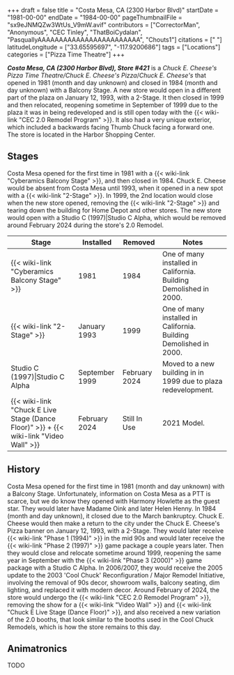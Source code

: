+++
draft = false
title = "Costa Mesa, CA (2300 Harbor Blvd)"
startDate = "1981-00-00"
endDate = "1984-00-00"
pageThumbnailFile = "sx9eJNMQZw3WtUs_V9mW.avif"
contributors = ["CorrectorMan", "Anonymous", "CEC Tinley", "ThatBoiCydalan", "PasquallyAAAAAAAAAAAAAAAAAAAAAAAA", "Chouts1"]
citations = [" "]
latitudeLongitude = ["33.65595697", "-117.9200686"]
tags = ["Locations"]
categories = ["Pizza Time Theatre"]
+++

***Costa Mesa, CA (2300 Harbor Blvd), Store #421*** is a *Chuck E. Cheese's Pizza Time Theatre/Chuck E. Cheese's Pizza*/*Chuck E. Cheese's* that opened in 1981 (month and day unknown) and closed in 1984 (month and day unknown) with a Balcony Stage. A new store would open in a different part of the plaza on January 12, 1993, with a 2-Stage. It then closed in 1999 and then relocated, reopening sometime in September of 1999 due to the plaza it was in being redeveloped and is still open today with the {{< wiki-link "CEC 2.0 Remodel Program" >}}. It also had a very unique exterior, which included a backwards facing Thumb Chuck facing a forward one. The store is located in the Harbor Shopping Center.

## Stages

Costa Mesa opened for the first time in 1981 with a {{< wiki-link "Cyberamics Balcony Stage" >}}, and then closed in 1984. Chuck E. Cheese would be absent from Costa Mesa until 1993, when it opened in a new spot with a {{< wiki-link "2-Stage" >}}. In 1999, the 2nd location would close when the new store opened, removing the {{< wiki-link "2-Stage" >}} and tearing down the building for Home Depot and other stores. The new store would open with a Studio C (1997)|Studio C Alpha, which would be removed around February 2024 during the store's 2.0 Remodel.

| Stage                                                                                             | Installed      | Removed       | Notes                                                             |
|---------------------------------------------------------------------------------------------------|----------------|---------------|-------------------------------------------------------------------|
| {{< wiki-link "Cyberamics Balcony Stage" >}}                                                | 1981           | 1984          | One of many installed in California. Building Demolished in 2000. |
| {{< wiki-link "2-Stage" >}}                                                                 | January 1993   | 1999          | One of many installed in California. Building Demolished in 2000. |
| Studio C (1997)\|Studio C Alpha                                                                   | September 1999 | February 2024 | Moved to a new building in in 1999 due to plaza redevelopment.    |
| {{< wiki-link "Chuck E Live Stage (Dance Floor)" >}} + {{< wiki-link "Video Wall" >}} | February 2024  | Still In Use  | 2021 Model.                                                       |

## History

Costa Mesa opened for the first time in 1981 (month and day unknown) with a Balcony Stage. Unfortunately, information on Costa Mesa as a PTT is scarce, but we do know they opened with Harmony Howlette as the guest star. They would later have Madame Oink and later Helen Henny. In 1984 (month and day unknown), it closed due to the March bankruptcy. Chuck E. Cheese would then make a return to the city under the Chuck E. Cheese's Pizza banner on January 12, 1993, with a 2-Stage. They would later receive {{< wiki-link "Phase 1 (1994)" >}} in the mid 90s and would later receive the {{< wiki-link "Phase 2 (1997)" >}} game package a couple years later. Then they would close and relocate sometime around 1999, reopening the same year in September with the {{< wiki-link "Phase 3 (2000)" >}} game package with a Studio C Alpha. In 2006/2007, they would receive the 2005 update to the 2003 'Cool Chuck' Reconfiguration / Major Remodel Initiative, involving the removal of 90s decor, showroom walls, balcony seating, dim lighting, and replaced it with modern decor. Around February of 2024, the store would undergo the {{< wiki-link "CEC 2.0 Remodel Program" >}}, removing the show for a {{< wiki-link "Video Wall" >}} and {{< wiki-link "Chuck E Live Stage (Dance Floor)" >}}, and also received a new variation of the 2.0 booths, that look similar to the booths used in the Cool Chuck Remodels, which is how the store remains to this day.

## Animatronics

TODO